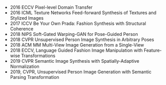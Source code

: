 + 2016 ECCV Pixel-level Domain Transfer 
+ 2016 ICML Texture Networks Feed-forward Synthesis of Textures and Stylized Images 
+ 2017 ICCV Be Your Own Prada: Fashion Synthesis with Structural Coherence 
+ 2018 NIPS Soft-Gated Warping-GAN for Pose-Guided Person
+ 2018 CVPR Unsupervised Person Image Synthesis in Arbitrary Poses 
+ 2018 ACM MM Multi-View Image Generation from a Single-View 
+ 2018 ECCV, Language Guided Fashion Image Manipulation with Feature-wise Transformations
+ 2019 CVPR Semantic Image Synthesis with Spatially-Adaptive Normalization 
+ 2019, CVPR, Unsupervised Person Image Generation with Semantic Parsing Transformation
